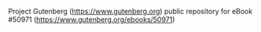 Project Gutenberg (https://www.gutenberg.org) public repository for
eBook #50971 (https://www.gutenberg.org/ebooks/50971)

